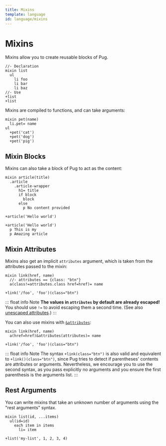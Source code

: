 ```yaml
---
title: Mixins
template: language
id: language/mixins
---
```


# Mixins

Mixins allow you to create reusable blocks of Pug.

```pug-preview
//- Declaration
mixin list
  ul
    li foo
    li bar
    li baz
//- Use
+list
+list
```

Mixins are compiled to functions, and can take arguments:

```pug-preview
mixin pet(name)
  li.pet= name
ul
  +pet('cat')
  +pet('dog')
  +pet('pig')
```

## Mixin Blocks

Mixins can also take a block of Pug to act as the content:

```pug-preview
mixin article(title)
  .article
    .article-wrapper
      h1= title
      if block
        block
      else
        p No content provided

+article('Hello world')

+article('Hello world')
  p This is my
  p Amazing article
```

## Mixin Attributes

Mixins also get an implicit `attributes` argument, which is taken from the attributes passed to the mixin:

```pug-preview
mixin link(href, name)
  //- attributes == {class: "btn"}
  a(class!=attributes.class href=href)= name

+link('/foo', 'foo')(class="btn")
```

::: float info Note
**The values in `attributes` by default are already escaped!** You should use `!=` to avoid escaping them a second time. (See also [unescaped attributes].)
:::

You can also use mixins with [`&attributes`]:

```pug-preview
mixin link(href, name)
  a(href=href)&attributes(attributes)= name

+link('/foo', 'foo')(class="btn")
```

::: float info Note
The syntax `+link(class="btn")` is also valid and equivalent to `+link()(class="btn")`, since Pug tries to detect if parentheses' contents are attributes or arguments. Nevertheless, we encourage you to use the second syntax, as you pass explicitly no arguments and you ensure the first parenthesis is the arguments list.
:::

## Rest Arguments

You can write mixins that take an unknown number of arguments using the "rest arguments" syntax.

```pug-preview
mixin list(id, ...items)
  ul(id=id)
    each item in items
      li= item

+list('my-list', 1, 2, 3, 4)
```

[`&attributes`]: attributes.html#attributes
[unescaped attributes]: attributes.html#unescaped-attributes
